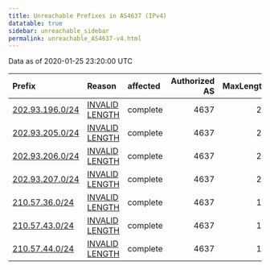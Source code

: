```yaml
---
title: Unreachable Prefixes in AS4637 (IPv4)
datatable: true
sidebar: unreachable_sidebar
permalink: unreachable_AS4637-v4.html
---
```


Data as of 2020-01-25 23:20:00 UTC


<div class="datatable-begin"></div>

| Prefix                                                   | Reason                                                                                                   | affected   |   Authorized AS |   MaxLength | Anchor                                       |   unreachable /24s |
|:---------------------------------------------------------|:---------------------------------------------------------------------------------------------------------|:-----------|----------------:|------------:|:---------------------------------------------|-------------------:|
| [202.93.196.0/24](https://stat.ripe.net/202.93.196.0/24) | [INVALID LENGTH](https://rpki-validator.ripe.net/announcement-preview?asn=AS4637&prefix=202.93.196.0/24) | complete   |            4637 |          20 | [APNIC](unreachable_APNIC_RPKI_Root-v4.html) |                  1 |
| [202.93.205.0/24](https://stat.ripe.net/202.93.205.0/24) | [INVALID LENGTH](https://rpki-validator.ripe.net/announcement-preview?asn=AS4637&prefix=202.93.205.0/24) | complete   |            4637 |          20 | [APNIC](unreachable_APNIC_RPKI_Root-v4.html) |                  1 |
| [202.93.206.0/24](https://stat.ripe.net/202.93.206.0/24) | [INVALID LENGTH](https://rpki-validator.ripe.net/announcement-preview?asn=AS4637&prefix=202.93.206.0/24) | complete   |            4637 |          20 | [APNIC](unreachable_APNIC_RPKI_Root-v4.html) |                  1 |
| [202.93.207.0/24](https://stat.ripe.net/202.93.207.0/24) | [INVALID LENGTH](https://rpki-validator.ripe.net/announcement-preview?asn=AS4637&prefix=202.93.207.0/24) | complete   |            4637 |          20 | [APNIC](unreachable_APNIC_RPKI_Root-v4.html) |                  1 |
| [210.57.36.0/24](https://stat.ripe.net/210.57.36.0/24)   | [INVALID LENGTH](https://rpki-validator.ripe.net/announcement-preview?asn=AS4637&prefix=210.57.36.0/24)  | complete   |            4637 |          17 | [APNIC](unreachable_APNIC_RPKI_Root-v4.html) |                  1 |
| [210.57.43.0/24](https://stat.ripe.net/210.57.43.0/24)   | [INVALID LENGTH](https://rpki-validator.ripe.net/announcement-preview?asn=AS4637&prefix=210.57.43.0/24)  | complete   |            4637 |          17 | [APNIC](unreachable_APNIC_RPKI_Root-v4.html) |                  1 |
| [210.57.44.0/24](https://stat.ripe.net/210.57.44.0/24)   | [INVALID LENGTH](https://rpki-validator.ripe.net/announcement-preview?asn=AS4637&prefix=210.57.44.0/24)  | complete   |            4637 |          17 | [APNIC](unreachable_APNIC_RPKI_Root-v4.html) |                  1 |

<div class="datatable-end"></div>